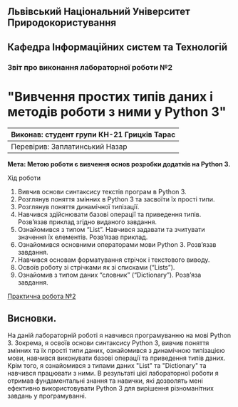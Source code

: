 ## Львівський Національний Університет Природокористування
## Кафедра Інформаційних систем та Технологій



### Звіт про виконання лабораторної роботи №2
# "Вивчення простих типів даних і методів роботи з ними у Python 3"



| Виконав: студент групи КН-21 Грицків Тарас |
|----------------------------------------------|
| Перевірив: Заплатинський Назар               |




**Мета: Метою роботи є вивчення основ розробки додатків на Python 3.**


Хід роботи

1. Вивчив основи синтаксису текстів програм в Python 3.
2. Розглянув поняття змінних в Python 3 та засвоїти їх прості типи.
3. Розглянув поняття динамічної типізації.
4. Навчився здійснювати базові операції та приведення типів. Розв’язав
приклад згідно виданого завдання.
5. Ознайомився з типом “List”. Навчився задавати та зчитувати значення
їх елементів. Розв’язав приклад.
6. Ознайомився основними операторами мови Python 3. Розв’язав
завдання.
7. Навчився основам форматування стрічок і текстового виводу.
8. Освоїв роботу зі стрічками як зі списками (“Lists”).
9. Ознайомив з типом даних “словник” (“Dictionary”). Розв’яза
завдання.


[Практична робота №2](./lab-2.py)

## Висновки. 

На даній лабораторній роботі я навчився програмуванню на мові Python 3. Зокрема, я освоїв основи синтаксису Python 3, вивчив поняття змінних та їх прості типи даних, ознайомився з динамічною типізацією мови, навчився виконувати базові операції та приведення типів даних. Крім того, я ознайомився з типами даних "List" та "Dictionary" та навчився працювати з ними. В результаті цієї лабораторної роботи я отримав фундаментальні знання та навички, які дозволять мені ефективно використовувати Python 3 для вирішення різноманітних завдань у програмуванні. 
